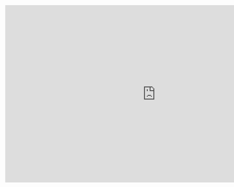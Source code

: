 <iframe src="https://drive.google.com/file/d/1GxcVHalVAPN3cr3wHZBm_4MhRebAEStx/view?usp=sharing" frameborder="0" width="960" height="569" allowfullscreen="true" mozallowfullscreen="true" webkitallowfullscreen="true"></iframe>